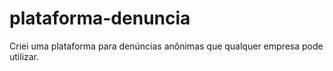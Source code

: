 # plataforma-denuncia
 Criei uma plataforma para denúncias anônimas que qualquer empresa pode utilizar.
